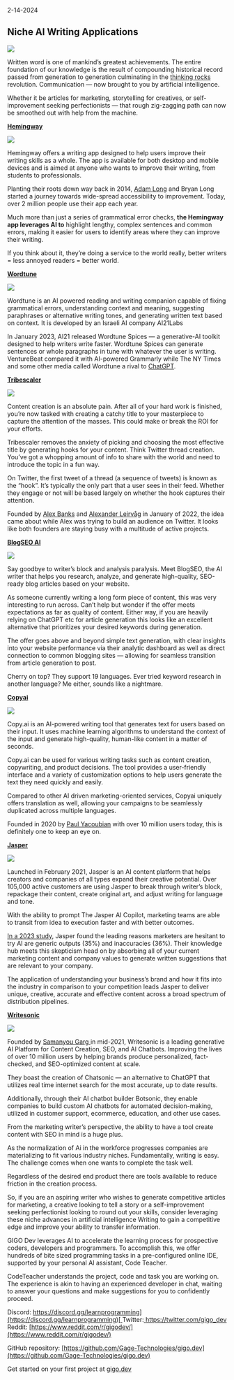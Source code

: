 2-14-2024
## Niche AI Writing Applications

![](https://cdn-images-1.medium.com/max/2086/1*WTPtqM-bSzLXVbWLQObH9w.jpeg)

Written word is one of mankind’s greatest achievements. The entire foundation of our knowledge is the result of compounding historical record passed from generation to generation culminating in the [thinking rocks](https://np.reddit.com/r/ProgrammerHumor/comments/6jz6l1/cpus/djibn7m/?context=3) revolution. Communication — now brought to you by artificial intelligence.

Whether it be articles for marketing, storytelling for creatives, or self-improvement seeking perfectionists — that rough zig-zagging path can now be smoothed out with help from the machine.

[**Hemingway**](https://welcome.ai/solution/hemingway)

![](https://cdn-images-1.medium.com/max/3348/1*ZKrsLNvkpCIKM_8CfL4zaw.png)

Hemingway offers a writing app designed to help users improve their writing skills as a whole. The app is available for both desktop and mobile devices and is aimed at anyone who wants to improve their writing, from students to professionals.

Planting their roots down way back in 2014, [Adam Long](https://www.linkedin.com/in/adamblong/) and Bryan Long started a journey towards wide-spread accessibility to improvement. Today, over 2 million people use their app each year.

Much more than just a series of grammatical error checks, **the Hemingway app leverages AI to** highlight lengthy, complex sentences and common errors, making it easier for users to identify areas where they can improve their writing.

If you think about it, they’re doing a service to the world really, better writers = less annoyed readers = better world.

[**Wordtune**](https://www.wordtune.com/)

![](https://cdn-images-1.medium.com/max/2222/1*r5JkJuxG7lMNyuFwvCUlAg.png)

Wordtune is an AI powered reading and writing companion capable of fixing grammatical errors, understanding context and meaning, suggesting paraphrases or alternative writing tones, and generating written text based on context. It is developed by an Israeli AI company AI21Labs

In January 2023, AI21 released Wordtune Spices — a generative-AI toolkit designed to help writers write faster. Wordtune Spices can generate sentences or whole paragraphs in tune with whatever the user is writing. VentureBeat compared it with AI-powered Grammarly while The NY Times and some other media called Wordtune a rival to [ChatGPT](https://en.wikipedia.org/wiki/ChatGPT).

[**Tribescaler**](https://tribescaler.com/)

![](https://cdn-images-1.medium.com/max/3104/1*FpIZMNIqcZ_ptVx5pU2EIA.png)

Content creation is an absolute pain. After all of your hard work is finished, you’re now tasked with creating a catchy title to your masterpiece to capture the attention of the masses. This could make or break the ROI for your efforts.

Tribescaler removes the anxiety of picking and choosing the most effective title by generating hooks for your content. Think Twitter thread creation. You’ve got a whopping amount of info to share with the world and need to introduce the topic in a fun way.

On Twitter, the first tweet of a thread (a sequence of tweets) is known as the “hook”. It’s typically the only part that a user sees in their feed. Whether they engage or not will be based largely on whether the hook captures their attention.

Founded by [Alex Banks](https://www.linkedin.com/in/a-banks/) and [Alexander Leirvåg](https://www.linkedin.com/in/alexanderleirvag/) in January of 2022, the idea came about while Alex was trying to build an audience on Twitter. It looks like both founders are staying busy with a multitude of active projects.

[**BlogSEO AI**](https://www.blogseo.ai/)

![](https://cdn-images-1.medium.com/max/2930/1*yz6nUIX5fUwOFSzeC2Ni3A.png)

Say goodbye to writer’s block and analysis paralysis. Meet BlogSEO, the AI writer that helps you research, analyze, and generate high-quality, SEO-ready blog articles based on your website.

As someone currently writing a long form piece of content, this was very interesting to run across. Can’t help but wonder if the offer meets expectations as far as quality of content. Either way, if you are heavily relying on ChatGPT etc for article generation this looks like an excellent alternative that prioritizes your desired keywords during generation.

The offer goes above and beyond simple text generation, with clear insights into your website performance via their analytic dashboard as well as direct connection to common blogging sites — allowing for seamless transition from article generation to post.

Cherry on top? They support 19 languages. Ever tried keyword research in another language? Me either, sounds like a nightmare.

[**Copyai**](https://www.copy.ai/)

![](https://cdn-images-1.medium.com/max/2000/1*pvYeAZT7M8m7eMqru7K1RQ.png)

Copy.ai is an AI-powered writing tool that generates text for users based on their input. It uses machine learning algorithms to understand the context of the input and generate high-quality, human-like content in a matter of seconds.

Copy.ai can be used for various writing tasks such as content creation, copywriting, and product decisions. The tool provides a user-friendly interface and a variety of customization options to help users generate the text they need quickly and easily.

Compared to other AI driven marketing-oriented services, Copyai uniquely offers translation as well, allowing your campaigns to be seamlessly duplicated across multiple languages.

Founded in 2020 by [Paul Yacoubian](https://www.linkedin.com/in/paulyacoubian/) with over 10 million users today, this is definitely one to keep an eye on.

[**Jasper**](https://www.jasper.ai)

![](https://cdn-images-1.medium.com/max/3468/1*NPH10cnrx1IjFZUz5oGD9Q.png)

Launched in February 2021, Jasper is an AI content platform that helps creators and companies of all types expand their creative potential. Over 105,000 active customers are using Jasper to break through writer’s block, repackage their content, create original art, and adjust writing for language and tone.

With the ability to prompt The Jasper AI Copilot, marketing teams are able to transit from idea to execution faster and with better outcomes.

[In a 2023 study](https://www.jasper.ai/the-prompt/ai-business-trend-report), Jasper found the leading reasons marketers are hesitant to try AI are generic outputs (35%) and inaccuracies (36%). Their knowledge hub meets this skepticism head on by absorbing all of your current marketing content and company values to generate written suggestions that are relevant to your company.

The application of understanding your business’s brand and how it fits into the industry in comparison to your competition leads Jasper to deliver unique, creative, accurate and effective content across a broad spectrum of distribution pipelines.

[**Writesonic**](https://writesonic.com/)

![](https://cdn-images-1.medium.com/max/2780/1*GHfML0ZY8BjwZEMLcgEV2A.png)

Founded by [Samanyou Garg ](https://www.linkedin.com/in/samanyougarg/?originalSubdomain=in)in mid-2021, Writesonic is a leading generative AI Platform for Content Creation, SEO, and AI Chatbots. Improving the lives of over 10 million users by helping brands produce personalized, fact-checked, and SEO-optimized content at scale.

They boast the creation of Chatsonic — an alternative to ChatGPT that utilizes real time internet search for the most accurate, up to date results.

Additionally, through their AI chatbot builder Botsonic, they enable companies to build custom AI chatbots for automated decision-making, utilized in customer support, ecommerce, education, and other use cases.

From the marketing writer’s perspective, the ability to have a tool create content with SEO in mind is a huge plus.

As the normalization of Ai in the workforce progresses companies are materializing to fit various industry niches. Fundamentally, writing is easy. The challenge comes when one wants to complete the task well.

Regardless of the desired end product there are tools available to reduce friction in the creation process.

So, if you are an aspiring writer who wishes to generate competitive articles for marketing, a creative looking to tell a story or a self-improvement seeking perfectionist looking to round out your skills, consider leveraging these niche advances in artificial intelligence Writing to gain a competitive edge and improve your ability to transfer information.

GIGO Dev leverages AI to accelerate the learning process for prospective coders, developers and programmers. To accomplish this, we offer hundreds of bite sized programming tasks in a pre-configured online IDE, supported by your personal AI assistant, Code Teacher.

CodeTeacher understands the project, code and task you are working on. The experience is akin to having an experienced developer in chat, waiting to answer your questions and make suggestions for you to confidently proceed.

Discord: [https://discord.gg/learnprogramming](https://discord.gg/learnprogramming)[
](https://discord.gg/MdKmqBzRqX)Twitter:[ https://twitter.com/gigo_dev
](https://twitter.com/gigo_dev)Reddit: [https://www.reddit.com/r/gigodev/](https://www.reddit.com/r/gigodev/)

GitHub repository: [https://github.com/Gage-Technologies/gigo.dev](https://github.com/Gage-Technologies/gigo.dev)

Get started on your first project at [gigo.dev](http://gigo.dev)
